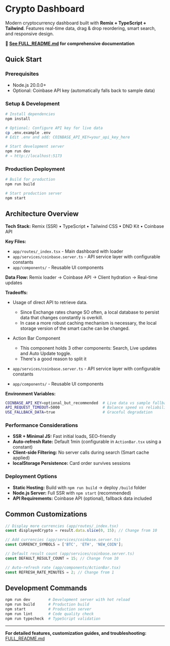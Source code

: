 # Crypto Dashboard

Modern cryptocurrency dashboard built with **Remix + TypeScript + Tailwind**. Features real-time data, drag & drop reordering, smart search, and responsive design.

**🔗 [See FULL_README.md](./FULL_README.md) for comprehensive documentation**

## Quick Start

### Prerequisites
- Node.js 20.0.0+
- Optional: Coinbase API key (automatically falls back to sample data)

### Setup & Development

```bash
# Install dependencies
npm install

# Optional: Configure API key for live data
cp .env.example .env
# Edit .env and add: COINBASE_API_KEY=your_api_key_here

# Start development server
npm run dev
# → http://localhost:5173
```

### Production Deployment

```bash
# Build for production
npm run build

# Start production server
npm start
```

## Architecture Overview

**Tech Stack:** Remix (SSR) • TypeScript • Tailwind CSS • DND Kit • Coinbase API

**Key Files:**
- `app/routes/_index.tsx` - Main dashboard with loader
- `app/services/coinbase.server.ts` - API service layer with configurable constants
- `app/components/` - Reusable UI components

**Data Flow:** Remix loader → Coinbase API → Client hydration → Real-time updates

**Tradeoffs:**
- Usage of direct API to retrieve data.
   - Since Exchange rates change SO often, a local database to persist data that changes constantly is overkill.
   - In case a more robust caching mechanism is necessary, the local storage version of the smart cache can be changed.
- Action Bar Component
    - This component holds 3 other components: Search, Live updates and Auto Update toggle.
    - There's a good reason to split it

- `app/services/coinbase.server.ts` - API service layer with configurable constants
- `app/components/` - Reusable UI components


**Environment Variables:**
```bash
COINBASE_API_KEY=optional_but_recommended  # Live data vs sample fallback
API_REQUEST_TIMEOUT=5000                   # Balance speed vs reliability
USE_FALLBACK_DATA=true                     # Graceful degradation
```

### Performance Considerations
- **SSR + Minimal JS:** Fast initial loads, SEO-friendly
- **Auto-refresh Rate:** Default 1min (configurable in `ActionBar.tsx` using a constant)
- **Client-side Filtering:** No server calls during search (Smart cache applied)
- **localStorage Persistence:** Card order survives sessions

### Deployment Options
- **Static Hosting:** Build with `npm run build` → deploy `/build` folder
- **Node.js Server:** Full SSR with `npm start` (recommended)
- **API Requirements:** Coinbase API (optional), fallback data included

## Common Customizations

```typescript
// Display more currencies (app/routes/_index.tsx)
const displayedCrypto = result.data.slice(0, 15); // Change from 10

// Add currencies (app/services/coinbase.server.ts)
const CURRENCY_SYMBOLS = ['BTC', 'ETH', 'NEW_COIN'];

// Default result count (app/services/coinbase.server.ts)
const DEFAULT_RESULT_COUNT = 15; // Change from 10

// Auto-refresh rate (app/components/ActionBar.tsx)
const REFRESH_RATE_MINUTES = 2; // Change from 1
```

## Development Commands

```bash
npm run dev        # Development server with hot reload
npm run build      # Production build
npm start          # Production server
npm run lint       # Code quality check
npm run typecheck  # TypeScript validation
```

---

**For detailed features, customization guides, and troubleshooting:** [FULL_README.md](./FULL_README.md)
